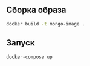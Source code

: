 ## Сборка образа

```bash
docker build -t mongo-image .
```

## Запуск 

```bash
docker-compose up
```
